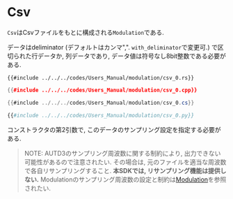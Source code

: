 # Csv

`Csv`はCsvファイルをもとに構成される`Modulation`である.

データはdeliminator (デフォルトはカンマ",". `with_deliminator`で変更可.) で区切られた行データか, 列データであり, データ値は符号なし8bit整数である必要がある.

```rust,edition2021
{{#include ../../../codes/Users_Manual/modulation/csv_0.rs}}
```

```cpp
{{#include ../../../codes/Users_Manual/modulation/csv_0.cpp}}
```

```cs
{{#include ../../../codes/Users_Manual/modulation/csv_0.cs}}
```

```python
{{#include ../../../codes/Users_Manual/modulation/csv_0.py}}
```

コンストラクタの第2引数で, このデータのサンプリング設定を指定する必要がある.

> NOTE: AUTD3のサンプリング周波数に関する制約により, 出力できない可能性があるので注意されたい.
> その場合は, 元のファイルを適当な周波数で各自リサンプリングすること. **本SDKでは, リサンプリング機能は提供しない.**
> Modulationのサンプリング周波数の設定と制約は[Modulation](../modulation.md)を参照されたい.
